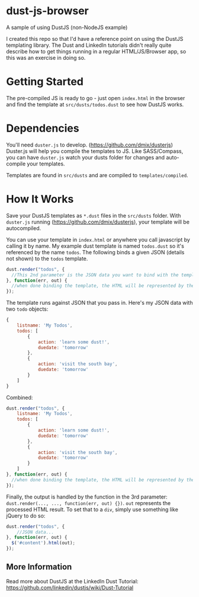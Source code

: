 dust-js-browser
===============

A sample of using DustJS (non-NodeJS example)

I created this repo so that I'd have a reference point on using the DustJS templating library.  The Dust and LinkedIn tutorials didn't really quite describe how to get things running in a regular HTML/JS/Browser app, so this was an exercise in doing so.

# Getting Started

The pre-compiled JS is ready to go - just open `index.html` in the browser and find the template at `src/dusts/todos.dust` to see how DustJS works.

# Dependencies

You'll need `duster.js` to develop. (https://github.com/dmix/dusterjs)   Duster.js will help you compile the templates to JS.  Like SASS/Compass, you can have `duster.js` watch your dusts folder for changes and auto-compile your templates.

Templates are found in `src/dusts` and are compiled to `templates/compiled`.

# How It Works

Save your DustJS templates as `*.dust` files in the `src/dusts` folder.  With `duster.js` running (https://github.com/dmix/dusterjs), your template will be autocompiled.

You can use your template in `index.html` or anywhere you call javascript by calling it by name.  My example dust template is named `todos.dust` so it's referenced by the name `todos`.  The following binds a given JSON (details not shown) to the `todos` template.

```js
dust.render("todos", {
  //This 2nd parameter is the JSON data you want to bind with the template
}, function(err, out) {
  //when done binding the template, the HTML will be represented by the "out" variable
});
```

The template runs against JSON that you pass in.  Here's my JSON data with two `todo` objects:

```js
{
	listname: 'My Todos',
	todos: [
		{
			action: 'learn some dust!',
			duedate: 'tomorrow'
		},
		{
			action: 'visit the south bay',
			duedate: 'tomorrow'
		}
	]
}
```

Combined:

```js
dust.render("todos", {
	listname: 'My Todos',
	todos: [
		{
			action: 'learn some dust!',
			duedate: 'tomorrow'
		},
		{
			action: 'visit the south bay',
			duedate: 'tomorrow'
		}
	]
}, function(err, out) {
  //when done binding the template, the HTML will be represented by the "out" variable
});
```

Finally, the output is handled by the function in the 3rd parameter: `dust.render(..., ..., function(err, out) {})`.  `out` represents the processed HTML result.  To set that to a `div`, simply use something like jQuery to do so:

```js
dust.render("todos", {
	//JSON data...
}, function(err, out) {
  $('#content').html(out);
});
```

## More Information

Read more about DustJS at the LinkedIn Dust Tutorial: https://github.com/linkedin/dustjs/wiki/Dust-Tutorial




